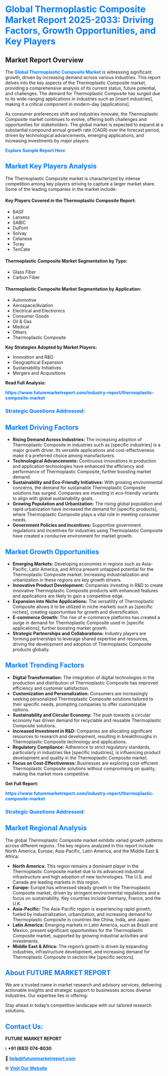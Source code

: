 <h1 style="color: #007BFF;">Global Thermoplastic Composite Market Report 2025-2033: Driving Factors, Growth Opportunities, and Key Players</h1>

<section id="overview">
<h2>Market Report Overview</h2>
<p>The <a href="https://www.futuremarketreport.com/industry-report/thermoplastic-composite-market" style="color: #007BFF; text-decoration: none;"><strong>Global Thermoplastic Composite Market</strong></a> is witnessing significant growth, driven by increasing demand across various industries. This report delves into the key aspects of the Thermoplastic Composite market, providing a comprehensive analysis of its current status, future potential, and challenges. The demand for Thermoplastic Composite has surged due to its wide-ranging applications in industries such as [insert industries], making it a critical component in modern-day [applications].</p>
<p>As consumer preferences shift and industries innovate, the Thermoplastic Composite market continues to evolve, offering both challenges and opportunities for stakeholders. The global market is expected to expand at a substantial compound annual growth rate (CAGR) over the forecast period, driven by technological advancements, emerging applications, and increasing investments by major players.</p>
</section>

<section id="overview">
<p><a href="https://www.futuremarketreport.com/request-sample/reportId=111714" style="color: #007BFF; text-decoration: none;"><strong>Explore Sample Report Here</strong></a></p>
</section>

<section id="key-players">
<h2 style="color: #007BFF;">Market Key Players Analysis</h2>
<p>The Thermoplastic Composite market is characterized by intense competition among key players striving to capture a larger market share. Some of the leading companies in the market include:</p>
<h4>Key Players Covered in the Thermoplastic Composite Report:</h4>
<ul><li>BASF</li><li>Lanxess</li><li>SABIC</li><li>DuPont</li><li>Solvay</li><li>Celanese</li><li>Toray</li><li>TenCate</li></ul>
<h4>Thermoplastic Composite Market Segmentation by Type:</h4>
<ul><li>Glass Fiber</li><li>Carbon Fiber</li></ul>

<h4>Thermoplastic Composite Market Segmentation by Application:</h4>
<ul><li>Automotive</li><li>Aerospace/Aviation</li><li>Electrical and Electronics</li><li>Consumer Goods</li><li>Oil &amp; Gas</li><li>Medical</li><li>Others</li><li>Thermoplastic Composite</li></ul>
<p><strong>Key Strategies Adopted by Market Players:</strong></p>
<ul>
<li>Innovation and R&D</li>
<li>Geographical Expansion</li>
<li>Sustainability Initiatives</li>
<li>Mergers and Acquisitions</li>
</ul>
</section>

<section>
<p><strong>Read Full Analysis: </strong></p><a href="https://www.futuremarketreport.com/industry-report/thermoplastic-composite-market" style="color: #007BFF; text-decoration: none;"><strong>https://www.futuremarketreport.com/industry-report/thermoplastic-composite-market</strong></a>
<h3 style="color: #007BFF;">Strategic Questions Addressed:</h3>
</section>

<section id="driving-factors">
<h2 style="color: #007BFF;">Market Driving Factors</h2>
<ul>
<li><strong>Rising Demand Across Industries:</strong> The increasing adoption of Thermoplastic Composite in industries such as [specific industries] is a major growth driver. Its versatile applications and cost-effectiveness make it a preferred choice among manufacturers.</li>
<li><strong>Technological Advancements:</strong> Continuous innovations in production and application technologies have enhanced the efficiency and performance of Thermoplastic Composite, further boosting market demand.</li>
<li><strong>Sustainability and Eco-Friendly Initiatives:</strong> With growing environmental concerns, the demand for sustainable Thermoplastic Composite solutions has surged. Companies are investing in eco-friendly variants to align with global sustainability goals.</li>
<li><strong>Growing Population and Urbanization:</strong> The rising global population and rapid urbanization have increased the demand for [specific products], where Thermoplastic Composite plays a vital role in meeting consumer needs.</li>
<li><strong>Government Policies and Incentives:</strong> Supportive government regulations and incentives for industries using Thermoplastic Composite have created a conducive environment for market growth.</li>
</ul>
</section>

<section id="growth-opportunities">
<h2 style="color: #007BFF;">Market Growth Opportunities</h2>
<ul>
<li><strong>Emerging Markets:</strong> Developing economies in regions such as Asia-Pacific, Latin America, and Africa present untapped potential for the Thermoplastic Composite market. Increasing industrialization and urbanization in these regions are key growth drivers.</li>
<li><strong>Innovative Product Development:</strong> Companies investing in R&D to create innovative Thermoplastic Composite products with enhanced features and applications are likely to gain a competitive edge.</li>
<li><strong>Expansion into Niche Applications:</strong> The versatility of Thermoplastic Composite allows it to be utilized in niche markets such as [specific niches], creating opportunities for growth and diversification.</li>
<li><strong>E-commerce Growth:</strong> The rise of e-commerce platforms has created a surge in demand for Thermoplastic Composite used in [specific applications], further boosting market growth.</li>
<li><strong>Strategic Partnerships and Collaborations:</strong> Industry players are forming partnerships to leverage shared expertise and resources, driving the development and adoption of Thermoplastic Composite products globally.</li>
</ul>
</section>

<section id="trending-factors">
<h2 style="color: #007BFF;">Market Trending Factors</h2>
<ul>
<li><strong>Digital Transformation:</strong> The integration of digital technologies in the production and distribution of Thermoplastic Composite has improved efficiency and customer satisfaction.</li>
<li><strong>Customization and Personalization:</strong> Consumers are increasingly seeking personalized Thermoplastic Composite solutions tailored to their specific needs, prompting companies to offer customizable options.</li>
<li><strong>Sustainability and Circular Economy:</strong> The push towards a circular economy has driven demand for recyclable and reusable Thermoplastic Composite solutions.</li>
<li><strong>Increased Investment in R&D:</strong> Companies are allocating significant resources to research and development, resulting in breakthroughs in Thermoplastic Composite technology and applications.</li>
<li><strong>Regulatory Compliance:</strong> Adherence to strict regulatory standards, particularly in industries like [specific industries], is influencing product development and quality in the Thermoplastic Composite market.</li>
<li><strong>Focus on Cost-Effectiveness:</strong> Businesses are exploring cost-efficient Thermoplastic Composite solutions without compromising on quality, making the market more competitive.</li>
</ul>
</section>

<section>
<p><strong>Get Full Report: </strong></p><a href="https://www.futuremarketreport.com/industry-report/thermoplastic-composite-market" style="color: #007BFF; text-decoration: none;"><strong>https://www.futuremarketreport.com/industry-report/thermoplastic-composite-market</strong></a>
<h3 style="color: #007BFF;">Strategic Questions Addressed:</h3>
</section>


<section id="regional-analysis">
<h2 style="color: #007BFF;">Market Regional Analysis</h2>
<p>The global Thermoplastic Composite market exhibits varied growth patterns across different regions. The key regions analyzed in this report include North America, Europe, Asia-Pacific, Latin America, and the Middle East & Africa:</p>
<ul>
<li><strong>North America:</strong> This region remains a dominant player in the Thermoplastic Composite market due to its advanced industrial infrastructure and high adoption of new technologies. The U.S. and Canada are leading markets in this region.</li>
<li><strong>Europe:</strong> Europe has witnessed steady growth in the Thermoplastic Composite market, driven by stringent environmental regulations and a focus on sustainability. Key countries include Germany, France, and the U.K.</li>
<li><strong>Asia-Pacific:</strong> The Asia-Pacific region is experiencing rapid growth, fueled by industrialization, urbanization, and increasing demand for Thermoplastic Composite in countries like China, India, and Japan.</li>
<li><strong>Latin America:</strong> Emerging markets in Latin America, such as Brazil and Mexico, present significant opportunities for the Thermoplastic Composite market, supported by growing industrial activities and investments.</li>
<li><strong>Middle East & Africa:</strong> The region’s growth is driven by expanding industries, infrastructure development, and increasing demand for Thermoplastic Composite in sectors like [specific sectors].</li>
</ul>
</section>

<footer>
<h2 style="color: #007BFF;">About FUTURE MARKET REPORT</h2>
<p>We are a trusted name in market research and advisory services, delivering actionable insights and strategic support to businesses across diverse industries. Our expertise lies in offering:</p>

<p>Stay ahead in today’s competitive landscape with our tailored research solutions.</p>

<h2 style="color: #007BFF;">Contact Us:</h2>
<p><strong>FUTURE MARKET REPORT</strong></p>
<p>📞 <strong>+91 (883) 074-8030</strong></p>
<p>📧 <strong><a href="mailto:help@futuremarketreport.com" style="color: #007BFF;">help@futuremarketreport.com</a></strong></p>
<p>🌐 <strong><a href="https://www.futuremarketreport.com/" style="color: #007BFF;">Visit Our Website</a></strong></p>
</footer>